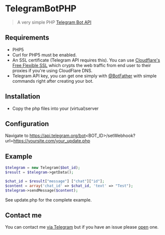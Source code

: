 # TelegramBotPHP
> A very simple PHP [Telegram Bot API](https://core.telegram.org/bots)

Requirements
---------

* PHP5
* Curl for PHP5 must be enabled.
* An SSL certificate (Telegram API requires this). You can use [Cloudflare's Free Flexible SSL](https://www.cloudflare.com/ssl) which crypts the web traffic from end user to their proxies if you're using CloudFlare DNS.
* Telegram API key, you can get one simply with [@BotFather](https://core.telegram.org/bots#botfather) with simple commands right after creating your bot.

Installation
---------

* Copy the php files into your (virtual)server

Configuration
---------

Navigate to 
https://api.telegram.org/bot<BOT_ID>/setWebhook?url=https://yoursite.com/your_update.php

Example
---------

```php
$telegram = new Telegram($bot_id);
$result = $telegram->getData();

$chat_id = $result["message"] ["chat"]["id"];
$content = array('chat_id' => $chat_id, 'text' => "Test");
$telegram->sendMessage($content);
```
See update.php for the complete example.

Contact me
------------
You can contact me [via Telegram](https://telegram.me/ggrillo) but if you have an issue please [open](https://github.com/Eleirbag89/TelegramBotPHP/issues) one.